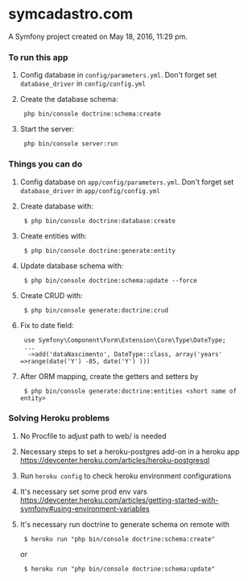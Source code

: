 # symcadastro.com

A Symfony project created on May 18, 2016, 11:29 pm.

### To run this app

1) Config database in `config/parameters.yml`. Don't forget set `database_driver` in `config/config.yml`

2) Create the database schema:

        php bin/console doctrine:schema:create

3) Start the server:
    
        php bin/console server:run

### Things you can do


1) Config database on `app/config/parameters.yml`. Don't forget set `database_driver` in `app/config/config.yml`

2) Create database with:

        $ php bin/console doctrine:database:create

3) Create entities with:

        $ php bin/console doctrine:generate:entity

4) Update database schema with:

        $ php bin/console doctrine:schema:update --force

5) Create CRUD with:

        $ php bin/console generate:doctrine:crud

6) Fix to date field:

        use Symfony\Component\Form\Extension\Core\Type\DateType;
        ...
         ->add('dataNascimento', DateType::class, array('years' =>range(date('Y') -85, date('Y') )))

7) After ORM mapping, create the getters and setters by

        $ php bin/console generate:doctrine:entities <short name of entity>


### Solving Heroku problems

1) No Procfile to adjust path to web/ is needed

2) Necessary steps to set a heroku-postgres add-on in a heroku app https://devcenter.heroku.com/articles/heroku-postgresql

3) Run `heroku config` to check heroku environment configurations

4) It's necessary set some prod env vars 
https://devcenter.heroku.com/articles/getting-started-with-symfony#using-environment-variables

5) It's necessary run doctrine to generate schema on remote with

        $ heroku run "php bin/console doctrine:schema:create" 

    or
    
        $ heroku run "php bin/console doctrine:schema:update"
